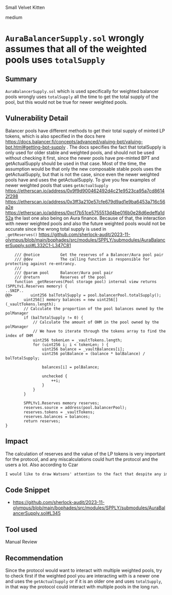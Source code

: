 Small Velvet Kitten

medium

# `AuraBalancerSupply.sol` wrongly assumes that all of the weighted pools uses `totalSupply`

## Summary
`AuraBalancerSupply.sol` which is used specifically for weighted balancer pools wrongly uses `totalSupply` all the time to get the total supply of the pool, but this would not be true for newer weighted pools.
## Vulnerability Detail
Balancer pools have different methods to get their total supply of minted LP tokens, which is also specified in the docs here
https://docs.balancer.fi/concepts/advanced/valuing-bpt/valuing-bpt.html#getting-bpt-supply .
The docs specifies the fact that totalSupply is only used for older stable and weighted pools, and should not be used without checking it first, since the newer pools have pre-minted BPT and getActualSupply should be used in that case. Most of the time, the assumption would be that only the new composable stable pools uses the getActualSupply, but that is not the case, since even the newer weighted pools have and uses the getActualSupply. To give you few examples of newer weighted pools that uses `getActualSupply`
https://etherscan.io/address/0x9f9d900462492d4c21e9523ca95a7cd86142f298
https://etherscan.io/address/0x3ff3a210e57cfe679d9ad1e9ba6453a716c56a2e
https://etherscan.io/address/0xcf7b51ce5755513d4be016b0e28d6edeffa1d52a
the last one also being on Aura finance. Because of that, the interaction with newer weighted pools and also the future weighted pools would not be accurate since the wrong total supply is used in  
`_getReserves()`
https://github.com/sherlock-audit/2023-11-olympus/blob/main/bophades/src/modules/SPPLY/submodules/AuraBalancerSupply.sol#L332C1-L347C81
```solidity
    /// @notice         Get the reserves of a Balancer/Aura pool pair
    /// @dev            The calling function is responsible for protecting against re-entrancy.
    ///
    /// @param pool     Balancer/Aura pool pair
    /// @return         Reserves of the pool
    function _getReserves(Pool storage pool) internal view returns (SPPLYv1.Reserves memory) {
..SNIP..
@@>        uint256 balTotalSupply = pool.balancerPool.totalSupply();
        uint256[] memory balances = new uint256[](_vaultTokens.length);
        // Calculate the proportion of the pool balances owned by the polManager
        if (balTotalSupply != 0) {
            // Calculate the amount of OHM in the pool owned by the polManager
            // We have to iterate through the tokens array to find the index of OHM
            uint256 tokenLen = _vaultTokens.length;
            for (uint256 i; i < tokenLen; ) {
                uint256 balance = _vaultBalances[i];
                uint256 polBalance = (balance * balBalance) / balTotalSupply;

                balances[i] = polBalance;

                unchecked {
                    ++i;
                }
            }
        }

        SPPLYv1.Reserves memory reserves;
        reserves.source = address(pool.balancerPool);
        reserves.tokens = _vaultTokens;
        reserves.balances = balances;
        return reserves;
}
```
## Impact
The calculation of reserves and the value of the LP tokens is very important for the protocol, and any miscalculations could hurt the protocol and the users a lot.
Also according to Czar
```diff
I would like to draw Watsons' attention to the fact that despite any impact on a view function is a low severity finding per Sherlock rules, in this contest some view functions are to be used by the wider system (not necessarily in-scope), so if the system itself (not external codebases) will be impacted, the finding may be considered valid. Such a finding needs to contain an impact description that draws conclusions in the whole system (i.e. there needs to be a loss of funds/core functionality within the system)
```

## Code Snippet
- https://github.com/sherlock-audit/2023-11-olympus/blob/main/bophades/src/modules/SPPLY/submodules/AuraBalancerSupply.sol#L345
## Tool used
Manual Review

## Recommendation
Since the protocol would want to interact with multiple weighted pools, try to check first if the weighted pool you are interacting with is a newer one and uses the `getActualSupply` or if it is an older one and uses `totalSupply`, in that way the protocol could interact with multiple pools in the long run.